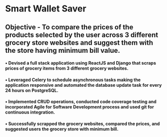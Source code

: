 # Smart Wallet Saver

## Objective - To compare the prices of the products selected by the user across 3 different grocery store websites and suggest them with the store having minimum bill value.

#### •	Devised a full stack application using ReactJS and Django that scraps prices of grocery items from 3 different grocery websites.
#### •	Leveraged Celery to schedule asynchronous tasks making the application responsive and automated the database update task for every 24 hours on PostgreSQL.
#### •	Implemented CRUD operations, conducted code coverage testing and incorporated Agile for Software Development process and used git for continuous integration.
#### •	Successfully scrapped the grocery websites, compared the prices, and suggested users the grocery store with minimum bill.

